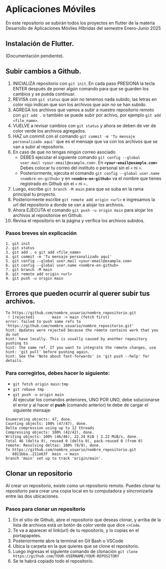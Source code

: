# Aplicaciones Móviles

En este repositorio se subirán todos los proyectos en flutter de la materia Desarrollo de Aplicaciones Móviles Híbridas del semestre Enero-Junio 2025

## Instalación de Flutter.

(Documentación pendiente).

## Subir cambios a Github.

1. INICIALIZA repositorio con ```git init```. En cada paso PRESIONA la tecla ENTER después de poner algún comando para que se guarden los cambios y se pueda continuar.
2. REVISA con ```git status``` que aún no tenemos nada subido, las letras en color rojo indican que son los archivos que aún no se han subido.
3. AGREGA los archivos que vamos a subir a nuestro repositorio remoto con ```git add .``` o también se puede subir por achivo, por ejemplo ```git add <file_name>```.
4. VUELVE a revisar cambios con ```git status``` y ahora se deben de ver de color verde los archivos agregados.
5. HAZ un commit con el comando ```git commit -m 'Tu mensaje personalizado aquí'``` que es el mensaje que va con los archivos que se van a subir al repositorio. 
6. En caso de que no tengas ningún correo asociado
   - DEBES ejecutar el siguiente comando ```git config --global user.mail <your-email@example.com>```. En **```<your-email@example.com>```** Debes colocar tu correo del   instituto o personal sin el ```<``` ni ```>```.
   - Posteriormente, ejecuta el comando ```git config --global user.name <nombre-en-github>``` y en **```<nombre-en-github>```** va el nombre que tienes registrado en Github sin el ```<``` ni ```>```..
7. Luego, escribe ```git branch -M main``` para que se suba en la rama principal tu proyecto.
8. Posteriormente escribe ```git remote add origin <url>``` e ingresamos la url del repositorio a donde se van a alojar los archivos.
9. Ahora EJECUTA el comando ```git push -u origin main``` para alojar los archivos al repositorioe en Github.
10. Revisa el repositorio en la página y verifica los archivos subidos.

### Pasos breves sin explicación
```
1. git init
2. git status
3. git add . o git add <file_name>
4. git commit -m 'Tu mensaje personalizado aquí'
5. git config --global user.mail <your-email@example.com>
6. git config --global user.name <nombre-en-github>
7. git branch -M main
8. git remote add origin <url>
9. git push -u origin main
```
## Errores que pueden ocurrir al querer subir tus archivos.
```
To https://github.com/nombre_usuario/nombre_repositorio.git
 ! [rejected]        main -> main (fetch first)
error: failed to push some refs to 'https://github.com/nombre_usuario/nombre_repositorio.git'
hint: Updates were rejected because the remote contains work that you do not
hint: have locally. This is usually caused by another repository pushing to
hint: the same ref. If you want to integrate the remote changes, use
hint: 'git pull' before pushing again.
hint: See the 'Note about fast-forwards' in 'git push --help' for details.
```
### Para corregirlos, debes hacer lo siguiente:
* ```git fetch origin main:tmp```
* ```git rebase tmp```
* ```git push -u origin main```<br>
Al ejecutar los comandos anteriores, UNO POR UNO, debe solucionarse el error y al hacer el **push** (comando anterior) te debe de cargar el siguiente mensaje:
```
Enumerating objects: 47, done.
Counting objects: 100% (47/47), done.
Delta compression using up to 12 threads
Compressing objects: 100% (42/42), done.
Writing objects: 100% (46/46), 22.24 KiB | 2.22 MiB/s, done.
Total 46 (delta 9), reused 0 (delta 0), pack-reused 0 (from 0)
remote: Resolving deltas: 100% (9/9), done.
To https://github.com/nombre_usuario/nombre_repositorio.git
   6011bba..211e63f  main -> main
branch 'main' set up to track 'origin/main'.
```
## Clonar un repositorio

Al crear un repositorio, existe como un repositorio remoto. Puedes clonar tu repositorio para crear una copia local en tu computadora y sincronizarla entre las dos
ubicaciones.

### Pasos para clonar un repositorio

1. En el sitio de Github, abre el repositorio que deseas clonar, y arriba de la lista de archivos está un botón de color verde que dice ```<>Code```.
2. Te va a aparecer el link(url) de tu repositorio, y lo copias en el portapapeles.
3. Posteriormente abre la terminal en Git Bash o VSCode
4. Ubica la carpeta en la que quieres que se clone el repositorio.
5. Luego ingresas el siguiente comando de clonación ```git clone https://github.com/YOUR-USERNAME/YOUR-REPOSITORY```
6. Se te habrá copiado todo el repositorio.




